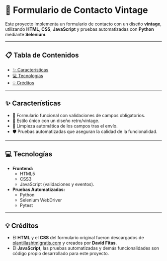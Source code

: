 # 📜 Formulario de Contacto Vintage

Este proyecto implementa un formulario de contacto con un diseño **vintage**, utilizando **HTML**, **CSS**, **JavaScript** y pruebas automatizadas con **Python** mediante **Selenium**.

---

## 📋 Tabla de Contenidos

- [✨ Características](#-características)  
- [💻 Tecnologías](#-tecnologías)  
- [💡 Créditos](#-créditos)  


---

## ✨ Características

- 🌟 Formulario funcional con validaciones de campos obligatorios.  
- 🎨 Estilo único con un diseño retro/vintage.  
- 🧹 Limpieza automática de los campos tras el envío.  
- 🛡️ Pruebas automatizadas que aseguran la calidad de la funcionalidad.

---

## 💻 Tecnologías

- **Frontend:**  
  - HTML5  
  - CSS3  
  - JavaScript (validaciones y eventos).  
- **Pruebas Automatizadas:**  
  - Python  
  - Selenium WebDriver  
  - Pytest  

---

## 💡 Créditos

- El **HTML** y el **CSS** del formulario original fueron descargados de [plantillashtmlgratis.com](https://plantillashtmlgratis.com/efectos-css/formularios-de-contacto-css/formulario-de-contacto-inspirado-en-la-vendimia/) y creados por **David Fitas**.  
- El **JavaScript**, las pruebas automatizadas y demás funcionalidades son código propio desarrollado para este proyecto.